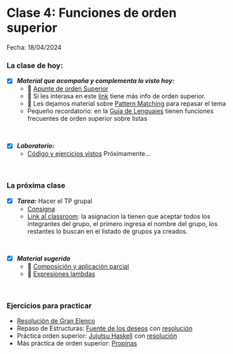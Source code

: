 # Clase 4: Funciones de orden superior
Fecha: 18/04/2024

### La clase de hoy:
- [x] ***Material que acompaña y complementa lo visto hoy:***
  -  📄 [Apunte de orden Superior](https://docs.google.com/document/d/1Rzsp5A46R_WdC-NJ6_SKrUrtZ6LmR5A52BazE9XPLIc/edit)
  - 🔗 Si les interasa en este [link](https://wiki.uqbar.org/wiki/articles/orden-superior.html) tiene más info de orden superior.
  - 🔗 Les dejamos material sobre [Pattern Matching](https://wiki.uqbar.org/wiki/articles/pattern-matching-en-haskell.html) para repasar el tema 
  -  Pequeño recordatorio: en la [Guía de Lenguajes](https://docs.google.com/document/d/e/2PACX-1vTlLkakSbp6ubcIq00PU4-Z96tg8CUSc8bO793_uftmiGjfkSn7Ug-F_y0-ieIWG6aWfuoHLJrRL8Fd/pub) tienen funciones frecuentes de orden superior sobre listas

<br>
  
- [x] ***Laboratorio:***
  - [Código y ejercicios vistos]() Próximamente...

 <br>
 
  ### La próxima clase
  - [x] ***Tarea:*** Hacer el TP grupal
     -  [Consigna]( https://docs.google.com/document/d/1w7ouRjbAvDlrV342JJpLGk-iE3_0ZbO40uxk6a2ufaM)
    - [Link al classroom](https://classroom.github.com/a/WnGos3al): la asignacion la tienen que aceptar todos los integrantes del grupo, el primero ingresa el nombre del grupo, los restantes lo buscan en el listado de grupos ya creados.
  <br>
  
  - [x] ***Material sugerido***
     - 📄 [Composición y aplicación parcial](https://docs.google.com/document/d/1n7TPE2qRpFSnj95lIZFD-q7Ko_DT9XZLH9_kEkNClrU/edit)
     - 📄 [Expresiones lambdas](https://docs.google.com/document/d/1LKVaZHuJqxf2FcOK17vZjxq0CTT4sohqSsfhWmhQ6ks/edit)

 <br>
 
### Ejercicios para practicar
  -  [Resolución de Gran Elenco](https://github.com/pdepjuevesTT/2024-Bitacoras/blob/main/Codigos/granElenco.hs)
  -  Repaso de Estructuras: [Fuente de los deseos](https://github.com/pdepjuevesTT/2024-Bitacoras/blob/main/Codigos/Fuente%20de%20los%20deseos/README.md) con [resolución](https://github.com/pdepjuevesTT/2024-Bitacoras/blob/main/Codigos/Fuente%20de%20los%20deseos/FuenteDeseos.hs)
  -  Práctica orden superior: [Jujutsu Haskell](https://github.com/pdepjuevesTT/2024-Bitacoras/blob/main/Codigos/Jujutsu/README.md) con [resolución](https://github.com/pdepjuevesTT/2024-Bitacoras/blob/main/Codigos/Jujutsu/jujutsu.hs)
  -  Más práctica de orden superior: [Propinas](https://github.com/pdepjuevesTT/2024-Bitacoras/blob/main/Codigos/Propinas/propinas.hs)
